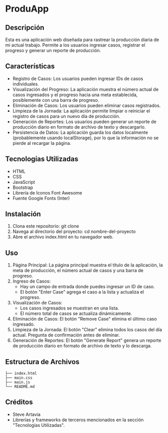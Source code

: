 # ProduApp

## Descripción

Esta es una aplicación web diseñada para rastrear la producción diaria de mi actual trabajo. Permite a los usuarios ingresar casos, registrar el progreso y generar un reporte de producción.

## Características

* Registro de Casos: Los usuarios pueden ingresar IDs de casos individuales.
* Visualización del Progreso: La aplicación muestra el número actual de casos ingresados y el progreso hacia una meta establecida, posiblemente con una barra de progreso.
* Eliminación de Casos: Los usuarios pueden eliminar casos registrados.
* Limpieza de la Jornada: La aplicación permite limpiar o reiniciar el registro de casos para un nuevo día de producción.
* Generación de Reportes: Los usuarios pueden generar un reporte de producción diario en formato de archivo de texto y descargarlo.
* Persistencia de Datos: La aplicación guarda los datos localmente (probablemente usando localStorage), por lo que la información no se pierde al recargar la página.

## Tecnologías Utilizadas

* HTML
* CSS
* JavaScript
* Bootstrap
* Librería de Iconos Font Awesome
* Fuente Google Fonts (Inter)

## Instalación

1.  Clona este repositorio: git clone <URL del repositorio>
2.  Navega al directorio del proyecto: cd nombre-del-proyecto
3.  Abre el archivo index.html en tu navegador web.

## Uso

1.  Página Principal: La página principal muestra el título de la aplicación, la meta de producción, el número actual de casos y una barra de progreso.
2.  Ingreso de Casos:
    * Hay un campo de entrada donde puedes ingresar un ID de caso.
    * El botón "Enter Case" agrega el caso a la lista y actualiza el progreso.
3.  Visualización de Casos:
    * Los casos ingresados se muestran en una lista.
    * El número total de casos se actualiza dinámicamente.
4.  Eliminación de Casos: El botón "Remove Case" elimina el último caso ingresado.
5.  Limpieza de la Jornada: El botón "Clear" elimina todos los casos del día actual. Pregunta de confirmación antes de eliminar.
6.  Generación de Reportes: El botón "Generate Report" genera un reporte de producción diario en formato de archivo de texto y lo descarga.

## Estructura de Archivos

    
    ├── index.html
    ├── main.css
    ├── main.js
    └── README.md
    

## Créditos

* Steve Artavia
* Librerías y frameworks de terceros mencionados en la sección "Tecnologías Utilizadas".

